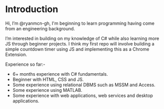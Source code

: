 # Introduction

Hi, I’m @ryanmcn-gh, I'm beginning to learn programming having come from an engineering background. 

I’m interested in building on my knowledge of C# while also learning more JS through beginner projects. I think my first repo will involve building a simple countdown timer using JS and implementing this as a Chrome Extension. 

Experience so far:- 

- 6+ months experience with C# fundamentals. 
- Beginner with HTML, CSS and JS.
- Some experience using relational DBMS such as MSSM and Access. 
- Some experience using MATLAB.
- Some experience with web applications, web services and desktop applications.


<!---
ryanmcn-gh/ryanmcn-gh is a ✨ special ✨ repository because its `README.md` (this file) appears on your GitHub profile.
You can click the Preview link to take a look at your changes.
--->
